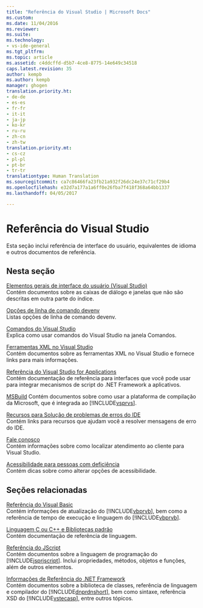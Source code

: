 ```yaml
---
title: "Referência do Visual Studio | Microsoft Docs"
ms.custom: 
ms.date: 11/04/2016
ms.reviewer: 
ms.suite: 
ms.technology:
- vs-ide-general
ms.tgt_pltfrm: 
ms.topic: article
ms.assetid: c4ddcffd-d5b7-4ce8-8775-14e649c34518
caps.latest.revision: 35
author: kempb
ms.author: kempb
manager: ghogen
translation.priority.ht:
- de-de
- es-es
- fr-fr
- it-it
- ja-jp
- ko-kr
- ru-ru
- zh-cn
- zh-tw
translation.priority.mt:
- cs-cz
- pl-pl
- pt-br
- tr-tr
translationtype: Human Translation
ms.sourcegitcommit: ca7c86466fa23fb21a932f26dc24e37c71cf29b4
ms.openlocfilehash: e32d7a177a1a6ff0e26fba7f418f368a64bb1337
ms.lasthandoff: 04/05/2017

---
```

# <a name="visual-studio-reference"></a>Referência do Visual Studio
Esta seção inclui referência de interface do usuário, equivalentes de idioma e outros documentos de referência.  
  
## <a name="in-this-section"></a>Nesta seção  
 [Elementos gerais de interface do usuário (Visual Studio)](../../ide/reference/general-user-interface-elements-visual-studio.md)  
 Contém documentos sobre as caixas de diálogo e janelas que não são descritas em outra parte do índice.  
  
 [Opções de linha de comando devenv](../../ide/reference/devenv-command-line-switches.md)  
 Listas opções de linha de comando devenv.  
  
 [Comandos do Visual Studio](../../ide/reference/visual-studio-commands.md)  
 Explica como usar comandos do Visual Studio na janela Comandos.  
  
 [Ferramentas XML no Visual Studio](../../xml-tools/xml-tools-in-visual-studio.md)  
 Contém documentos sobre as ferramentas XML no Visual Studio e fornece links para mais informações.  
  
 [Referência do Visual Studio for Applications](../../ide/reference/visual-studio-for-applications-reference.md)  
 Contém documentação de referência para interfaces que você pode usar para integrar mecanismos de script do .NET Framework a aplicativos.  
  
 [MSBuild](../../msbuild/msbuild.md)
 Contém documentos sobre como usar a plataforma de compilação da Microsoft, que é integrada ao [!INCLUDE[vsprvs](../../code-quality/includes/vsprvs_md.md)].  
  
 [Recursos para Solução de problemas de erros do IDE](../../ide/reference/resources-for-troubleshooting-integrated-development-environment-errors.md)  
 Contém links para recursos que ajudam você a resolver mensagens de erro do IDE.  
  
 [Fale conosco](../../ide/talk-to-us.md)  
 Contém informações sobre como localizar atendimento ao cliente para Visual Studio.  
  
 [Acessibilidade para pessoas com deficiência](../../ide/reference/accessibility-for-people-with-disabilities.md)  
 Contém dicas sobre como alterar opções de acessibilidade.  
  
## <a name="related-sections"></a>Seções relacionadas  
 [Referência do Visual Basic](/dotnet/visual-basic/reference/index)  
 Contém informações de atualização do [!INCLUDE[vbprvb](../../code-quality/includes/vbprvb_md.md)], bem como a referência de tempo de execução e linguagem do [!INCLUDE[vbprvb](../../code-quality/includes/vbprvb_md.md)].  
  
 [Linguagem C ou C++ e Bibliotecas padrão](/cpp/cpp/c-cpp-language-and-standard-libraries)  
 Contém documentação de referência de linguagem.  
  
 [Referência do JScript](http://msdn.microsoft.com/en-us/2e47f004-963c-4661-b887-a14e4660aadd)  
 Contém documentos sobre a linguagem de programação do [!INCLUDE[jsprjscript](../../debugger/debug-interface-access/includes/jsprjscript_md.md)]. Inclui propriedades, métodos, objetos e funções, além de outros elementos.  
  
 [Informações de Referência do .NET Framework](/dotnet/visual-basic/reference/net-framework-reference-information)  
 Contém documentos sobre a biblioteca de classes, referência de linguagem e compilador do [!INCLUDE[dnprdnshort](../../code-quality/includes/dnprdnshort_md.md)], bem como sintaxe, referência XSD do [!INCLUDE[vstecasp](../../code-quality/includes/vstecasp_md.md)], entre outros tópicos.
